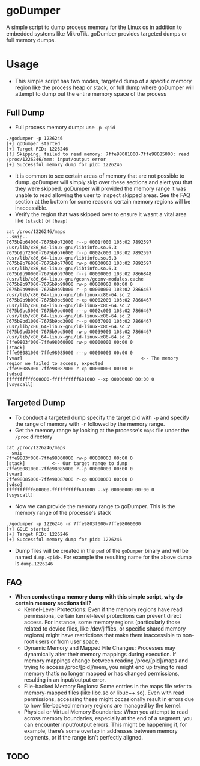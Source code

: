 # goDumper
A simple script to dump process memory for the Linux os in addition to embedded systems like MikroTik. goDumber provides targeted dumps or full memory dumps.

# Usage 
- This simple script has two modes, targeted dump of a specific memory region like the process heap or stack, or full dump where goDumper will attempt to dump out the entire memory space of the process
## Full Dump
- Full process memory dump: use `-p <pid`
````
./godumper -p 1226246
[+] goDumper started
[+] Target PID: 1226246
[!] Skipping, failed to read memory: 7ffe98081000-7ffe98085000: read /proc/1226246/mem: input/output error
[+] Successful memory dump for pid: 1226246
````
- It is common to see certain areas of memory that are not possible to dump. goDumper will simply skip over these sections and alert you that they were skipped. goDumper will provided the memory range it was unable to read allowing the user to inspect skipped areas. See the FAQ section at the bottom for some reasons certain memory regions will be inaccessible.
- Verify the region that was skipped over to ensure it wasnt a vital area like `[stack]` or `[heap]`
````
cat /proc/1226246/maps
--snip--
7675b9b64000-7675b9b72000 r--p 0001f000 103:02 7892597                   /usr/lib/x86_64-linux-gnu/libtinfo.so.6.3
7675b9b72000-7675b9b76000 r--p 0002c000 103:02 7892597                   /usr/lib/x86_64-linux-gnu/libtinfo.so.6.3
7675b9b76000-7675b9b77000 rw-p 00030000 103:02 7892597                   /usr/lib/x86_64-linux-gnu/libtinfo.so.6.3
7675b9b90000-7675b9b97000 r--s 00000000 103:02 7866848                   /usr/lib/x86_64-linux-gnu/gconv/gconv-modules.cache
7675b9b97000-7675b9b99000 rw-p 00000000 00:00 0 
7675b9b99000-7675b9b9b000 r--p 00000000 103:02 7866467                   /usr/lib/x86_64-linux-gnu/ld-linux-x86-64.so.2
7675b9b9b000-7675b9bc5000 r-xp 00002000 103:02 7866467                   /usr/lib/x86_64-linux-gnu/ld-linux-x86-64.so.2
7675b9bc5000-7675b9bd0000 r--p 0002c000 103:02 7866467                   /usr/lib/x86_64-linux-gnu/ld-linux-x86-64.so.2
7675b9bd1000-7675b9bd3000 r--p 00037000 103:02 7866467                   /usr/lib/x86_64-linux-gnu/ld-linux-x86-64.so.2
7675b9bd3000-7675b9bd5000 rw-p 00039000 103:02 7866467                   /usr/lib/x86_64-linux-gnu/ld-linux-x86-64.so.2
7ffe9803f000-7ffe98060000 rw-p 00000000 00:00 0                          [stack]
7ffe98081000-7ffe98085000 r--p 00000000 00:00 0                          [vvar]                                            <-- The memory region we failed to access, expected
7ffe98085000-7ffe98087000 r-xp 00000000 00:00 0                          [vdso]
ffffffffff600000-ffffffffff601000 --xp 00000000 00:00 0                  [vsyscall]
````
## Targeted Dump
- To conduct a targeted dump specify the target pid with `-p` and specify the range of memory with `-r` followed by the memory range.
- Get the memory range by looking at the processe's `maps` file under the `/proc` directory
````
cat /proc/1226246/maps
--snip--
7ffe9803f000-7ffe98060000 rw-p 00000000 00:00 0                          [stack]          <-- Our target range to dump
7ffe98081000-7ffe98085000 r--p 00000000 00:00 0                          [vvar]
7ffe98085000-7ffe98087000 r-xp 00000000 00:00 0                          [vdso]
ffffffffff600000-ffffffffff601000 --xp 00000000 00:00 0                  [vsyscall]
````
- Now we can provide the memory range to goDumper. This is the memory range of the processe's stack
````
./godumper -p 1226246 -r 7ffe9803f000-7ffe98060000
[+] GOLE started
[+] Target PID: 1226246
[+] Successful memory dump for pid: 1226246
````
- Dump files will be created in the `pwd` of the `goDumper` binary and will be named `dump.<pid>`. For example the resulting name for the above dump is `dump.1226246`

## FAQ
- **When conducting a memory dump with this simple script, why do certain memory sections fail?**
  - Kernel-Level Protections: Even if the memory regions have read permissions, certain kernel-level protections can prevent direct access. For instance, some memory regions (particularly those related to device files, like /dev/jiffies, or specific shared memory regions) might have restrictions that make them inaccessible to non-root users or from user space.
  - Dynamic Memory and Mapped File Changes: Processes may dynamically alter their memory mappings during execution. If memory mappings change between reading /proc/[pid]/maps and trying to access /proc/[pid]/mem, you might end up trying to read memory that’s no longer mapped or has changed permissions, resulting in an input/output error.
  - File-backed Memory Regions: Some entries in the maps file refer to memory-mapped files (like libc.so or libuc++.so). Even with read permissions, accessing these might occasionally result in errors due to how file-backed memory regions are managed by the kernel.
  - Physical or Virtual Memory Boundaries: When you attempt to read across memory boundaries, especially at the end of a segment, you can encounter input/output errors. This might be happening if, for example, there’s some overlap in addresses between memory segments, or if the range isn’t perfectly aligned.

## TODO
